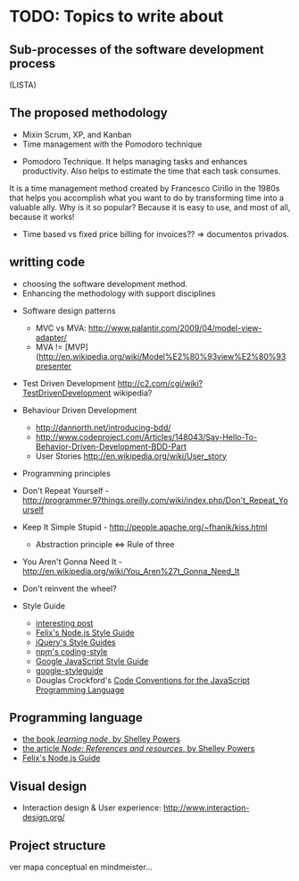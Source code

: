 TODO: Topics to write about
=====================

Sub-processes of the software development process
-------------------------------------------------

(LISTA)

The proposed methodology
------------------------

- Mixin Scrum, XP, and Kanban
- Time management with the Pomodoro technique

* Pomodoro Technique. It helps managing tasks and enhances productivity. Also helps to estimate the time that each task consumes.

It is a time management method created by Francesco Cirillo in the 1980s that helps you accomplish what you want to do by transforming time into a valuable ally. Why is it so popular? ﻿Because it is easy to use, and most of all, because it works!

* Time based vs fixed price billing for invoices?? => documentos privados.

writting code
-------------

* choosing the software development method. 
* Enhancing the methodology with support disciplines

- Software design patterns
    - MVC vs MVA: http://www.palantir.com/2009/04/model-view-adapter/
    - MVA != [MVP](http://en.wikipedia.org/wiki/Model%E2%80%93view%E2%80%93presenter

- Test Driven Development http://c2.com/cgi/wiki?TestDrivenDevelopment wikipedia?
- Behaviour Driven Development 
    - http://dannorth.net/introducing-bdd/
    - http://www.codeproject.com/Articles/148043/Say-Hello-To-Behavior-Driven-Development-BDD-Part
    - User Stories http://en.wikipedia.org/wiki/User_story

- Programming principles

- Don't Repeat Yourself - http://programmer.97things.oreilly.com/wiki/index.php/Don't_Repeat_Yourself
- Keep It Simple Stupid - http://people.apache.org/~fhanik/kiss.html
    - Abstraction principle <=> Rule of three
- You Aren't Gonna Need It - http://en.wikipedia.org/wiki/You_Aren%27t_Gonna_Need_It
- Don't reinvent the wheel?

- Style Guide
    - [interesting post](http://caolanmcmahon.com/posts/nodejs_style_and_structure/)
    - [Felix's Node.js Style Guide](http://nodeguide.com/style.html)
    - [jQuery's Style Guides](http://contribute.jquery.org/style-guide/)
    - [npm's coding-style](https://npmjs.org/doc/coding-style.html)
    - [Google JavaScript Style Guide](http://google-styleguide.googlecode.com/svn/trunk/javascriptguide.xml)
    - [google-styleguide](https://code.google.com/p/google-styleguide/)
    - Douglas Crockford's [Code Conventions for the JavaScript Programming Language](http://javascript.crockford.com/code.html)

Programming language
--------------------

- [the book *learning node*, by Shelley Powers](http://shop.oreilly.com/product/0636920024606)
- [the article *Node: References and resources*, by Shelley Powers](http://tech.burningbird.net/article/node-references-and-resources)
- [Felix's Node.js Guide](http://nodeguide.com/)

Visual design
-------------

- Interaction design & User experience: http://www.interaction-design.org/


Project structure
-----------------

ver mapa conceptual en mindmeister...
